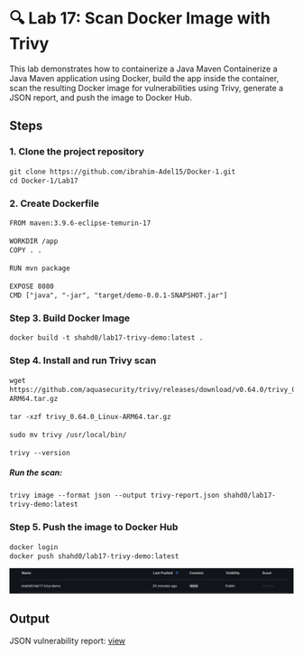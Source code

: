 # 🔍 Lab 17: Scan Docker Image with Trivy

This lab demonstrates how to containerize a Java Maven Containerize a Java Maven application using Docker, build the app inside the container, scan the resulting Docker image for vulnerabilities using Trivy, generate a JSON report, and push the image to Docker Hub.


## Steps

### 1. Clone the project repository

```
git clone https://github.com/ibrahim-Adel15/Docker-1.git
cd Docker-1/Lab17
```

### 2. Create Dockerfile 

```
FROM maven:3.9.6-eclipse-temurin-17

WORKDIR /app
COPY . .

RUN mvn package 

EXPOSE 8080
CMD ["java", "-jar", "target/demo-0.0.1-SNAPSHOT.jar"]
```

###  Step 3. Build Docker Image

```
docker build -t shahd0/lab17-trivy-demo:latest .
```

###  Step 4. Install and run Trivy scan

```
wget https://github.com/aquasecurity/trivy/releases/download/v0.64.0/trivy_0.64.0_Linux-ARM64.tar.gz

tar -xzf trivy_0.64.0_Linux-ARM64.tar.gz

sudo mv trivy /usr/local/bin/

trivy --version 
```
##### Run the scan:

```
trivy image --format json --output trivy-report.json shahd0/lab17-trivy-demo:latest
```

### Step 5. Push the image to Docker Hub

```
docker login
docker push shahd0/lab17-trivy-demo:latest
```
![Alt text](./images/img.jpg)

## Output

JSON vulnerability report: [view](vulnerability.json)